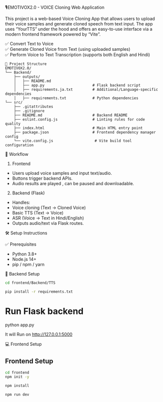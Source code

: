 🎙️EMOTIVOX2.0 - VOICE Cloning Web Application

This project is a web-based Voice Cloning App that allows users to upload their voice samples and generate cloned speech from text input. The app uses “YourTTS” under the hood and offers an easy-to-use interface via a modern frontend framework powered by “Vite”.

✅ Convert Text to Voice  
✅ Generate Cloned Voice from Text (using uploaded samples)  
✅ Perform Voice to Text Transcription (supports both English and Hindi)  

```
📁 Project Structure  
EMOTIVOX2.0/  
└── Backend/  
    ├── outputs/  
    │   ├── README.md  
    │   ├── app.py                      # Flask backend script  
    │   ├── requirements.ja.txt         # Additional/Language-specific dependencies  
    │   ├── requirements.txt            # Python dependencies  
└── src/  
    ├── .gitattributes  
    ├── .gitignore  
    ├── README.md                       # Backend README  
    ├── eslint.config.js                # Linting rules for code quality  
    ├── index.html                      # Main HTML entry point  
    ├── package.json                    # Frontend dependency manager config  
    └── vite.config.js                   # Vite build tool configuration  

```

🔄 Workflow

1.  Frontend
- Users upload voice samples and input text/audio.
- Buttons trigger backend APIs.
- Audio results are played , can be paused and downloadable.

2. Backend (Flask)
- Handles:
 - Voice cloning (Text → Cloned Voice)
 - Basic TTS (Text → Voice)
 - ASR (Voice → Text in Hindi/English)
- Outputs audio/text via Flask routes.



🛠️ Setup Instructions

✅ Prerequisites
- Python 3.8+
- Node.js 14+
- pip / npm / yarn





🔧 Backend Setup
```bash
cd frontend/Backend/TTS
```
```bash
pip install -r requirements.txt
```

# Run Flask backend
python app.py

 It will Run on http://127.0.0.1:5000

💻 Frontend Setup

## Frontend Setup

```bash
cd frontend
npm init -y
```
```bash
npm install
```
```bash
npm run dev
```
